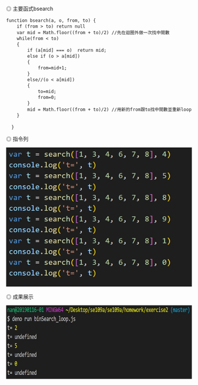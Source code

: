 ◎ 主要函式bsearch

```
function bsearch(a, o, from, to) {
    if (from > to) return null
    var mid = Math.floor((from + to)/2) //先在迴圈外做一次找中間數
    while(from < to)
    {
        if (a[mid] === o)  return mid;
        else if (o > a[mid])
        {
            from=mid+1; 
        }
        else//(o < a[mid])
        {
            to=mid;
            from=0;
        }
        mid = Math.floor((from + to)/2) //用新的from跟to找中間數並重新loop
    }

  }
```


◎ 指令列

<img src="https://github.com/ayd0122344/se109a/blob/master/homework/exercise2/instruction.jpg" width=600 >

◎ 成果展示

<img src="https://github.com/ayd0122344/se109a/blob/master/homework/exercise2/result.jpg" height=200 >
